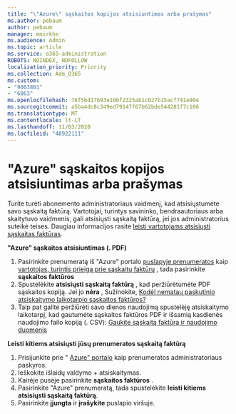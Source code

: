 ```yaml
---
title: "\"Azure\" sąskaitos kopijos atsisiuntimas arba prašymas"
ms.author: pebaum
author: pebaum
manager: mnirkhe
ms.audience: Admin
ms.topic: article
ms.service: o365-administration
ROBOTS: NOINDEX, NOFOLLOW
localization_priority: Priority
ms.collection: Adm_O365
ms.custom:
- "9003801"
- "6863"
ms.openlocfilehash: 76f5bd17b93e10bf2325ab1c027b15acf741e90e
ms.sourcegitcommit: a5ba4dc8c349ed79147f67b62bde544281f7c106
ms.translationtype: MT
ms.contentlocale: lt-LT
ms.lasthandoff: 11/03/2020
ms.locfileid: "48922111"
---
```

# <a name="download-or-request-a-copy-of-my-bill-in-azure"></a>"Azure" sąskaitos kopijos atsisiuntimas arba prašymas

Turite turėti abonemento administratoriaus vaidmenį, kad atsisiųstumėte savo sąskaitą faktūrą. Vartotojai, turintys savininko, bendraautoriaus arba skaitytuvo vaidmenis, gali atsisiųsti sąskaitą faktūrą, jei jos administratorius suteikė teises. Daugiau informacijos rasite [leisti vartotojams atsisiųsti sąskaitas faktūras](https://docs.microsoft.com/azure/cost-management-billing/manage/manage-billing-access#opt-in).

**"Azure" sąskaitos atsisiuntimas (. PDF)**

1. Pasirinkite prenumeratą iš "Azure" portalo [puslapyje prenumeratos](https://portal.azure.com/#blade/Microsoft_Azure_Billing/SubscriptionsBlade) kaip [vartotojas, turintis prieigą prie sąskaitų faktūrų](https://docs.microsoft.com/azure/cost-management-billing/manage/manage-billing-access?WT.mc_id=Portal-Microsoft_Azure_Support) , tada pasirinkite **sąskaitos faktūros**
2. Spustelėkite **atsisiųsti sąskaitą faktūrą** , kad peržiūrėtumėte PDF sąskaitos kopiją. Jei jo **nėra** , Sužinokite, [Kodėl nematau paskutinio atsiskaitymo laikotarpio sąskaitos faktūros?](https://docs.microsoft.com/azure/cost-management-billing/manage/download-azure-invoice-daily-usage-date?WT.mc_id=Portal-Microsoft_Azure_Support#noinvoice)
3. Taip pat galite peržiūrėti savo dienos naudojimą spustelėję atsiskaitymo laikotarpį, kad gautumėte sąskaitos faktūros PDF ir išsamią kasdienės naudojimo failo kopiją (. CSV): [Gaukite sąskaitą faktūrą ir naudojimo duomenis](https://docs.microsoft.com/azure/cost-management-billing/manage/download-azure-invoice-daily-usage-date?WT.mc_id=Portal-Microsoft_Azure_Support)  

**Leisti kitiems atsisiųsti jūsų prenumeratos sąskaitą faktūrą**

1. Prisijunkite prie " [Azure" portalo](https://portal.azure.com/) kaip prenumeratos administratoriaus paskyros.
2. Ieškokite išlaidų valdymo + atsiskaitymas.
3. Kairėje pusėje pasirinkite **sąskaitos faktūros** .
4. Pasirinkite "Azure" prenumeratą, tada spustelėkite **leisti kitiems atsisiųsti sąskaitą faktūrą**.
5. Pasirinkite **įjungta** ir **įrašykite** puslapio viršuje.
